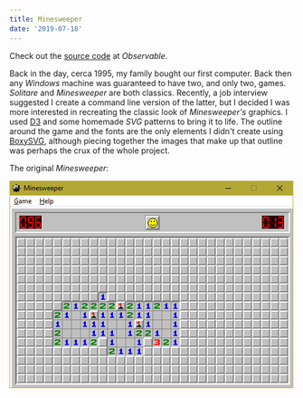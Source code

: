 ```yaml
---
title: Minesweeper
date: '2019-07-18'
---
```


Check out the [source code](https://observablehq.com/@benjaminadk/minesweeper) at _Observable_.

Back in the day, cerca 1995, my family bought our first computer. Back then any _Windows_ machine was guaranteed to have two, and only two, games. _Solitare_ and _Minesweeper_ are both classics. Recently, a job interview suggested I create a command line version of the latter, but I decided I was more interested in recreating the classic look of _Minesweeper's_ graphics. I used [D3](https://d3js.org/) and some homemade _SVG_ patterns to bring it to life. The outline around the game and the fonts are the only elements I didn't create using [BoxySVG](https://boxy-svg.com/), although piecing together the images that make up that outline was perhaps the crux of the whole project.

The original _Minesweeper_:

<img src="original.png">
